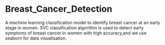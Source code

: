 # Breast_Cancer_Detection
A machine learning classification model to identify breast cancer at an early stage in women.
SVC classification algorithm is used to detect early symptoms of breast cancer in women with high accuracy,and we use seaborn for data visualisation.
